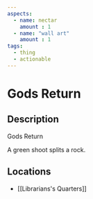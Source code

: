 ```yaml
---
aspects: 
  - name: nectar
    amount : 1
  - name: "wall art"
    amount : 1
tags:
  - thing
  - actionable
---
```


# Gods Return

## Description
Gods Return

A green shoot splits a rock.
## Locations
- [[Librarians's Quarters]]